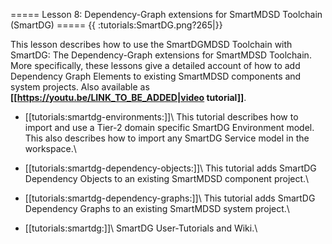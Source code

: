 <!---
Permalink : https://wiki.servicerobotik-ulm.de/tutorials:start
-->

===== Lesson 8: Dependency-Graph extensions for SmartMDSD Toolchain (SmartDG) =====
{{ :tutorials:SmartDG.png?265|}}

This lesson describes how to use the SmartDGMDSD Toolchain with SmartDG: The Dependency-Graph extensions for SmartMDSD Toolchain. More specifically, these lessons give a detailed account of how to add Dependency Graph Elements to existing SmartMDSD components and system projects. Also available as **[[https://youtu.be/LINK_TO_BE_ADDED|video tutorial]]**.

  * [[tutorials:smartdg-environments:]]\\ This tutorial describes how to import and use a Tier-2 domain specific SmartDG Environment model. This also describes how to import any SmartDG Service model in the workspace.\\

  * [[tutorials:smartdg-dependency-objects:]]\\ This tutorial adds SmartDG Dependency Objects to an existing SmartMDSD component project.\\

  * [[tutorials:smartdg-dependency-graphs:]]\\ This tutorial adds SmartDG Dependency Graphs to an existing SmartMDSD system project.\\
  
  * [[tutorials:smartdg:]]\\ SmartDG User-Tutorials and Wiki.\\

<WRAP clear/>
